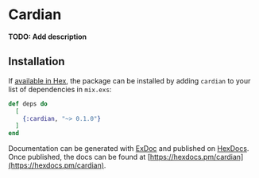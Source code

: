 # Cardian

**TODO: Add description**

## Installation

If [available in Hex](https://hex.pm/docs/publish), the package can be installed
by adding `cardian` to your list of dependencies in `mix.exs`:

```elixir
def deps do
  [
    {:cardian, "~> 0.1.0"}
  ]
end
```

Documentation can be generated with [ExDoc](https://github.com/elixir-lang/ex_doc)
and published on [HexDocs](https://hexdocs.pm). Once published, the docs can
be found at [https://hexdocs.pm/cardian](https://hexdocs.pm/cardian).

